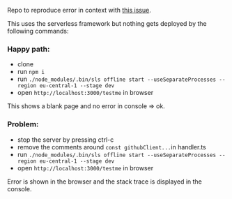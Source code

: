 Repo to reproduce error in context with [this issue](https://github.com/gr2m/universal-user-agent/issues/23).

This uses the serverless framework but nothing gets deployed by the following commands:

### Happy path:
- clone
- run `npm i`
- run `./node_modules/.bin/sls offline start --useSeparateProcesses --region eu-central-1 --stage dev`
- open `http://localhost:3000/testme` in browser

This shows a blank page and no error in console => ok.


### Problem:
- stop the server by pressing ctrl-c
- remove the comments around `const githubClient...`in handler.ts
- run `./node_modules/.bin/sls offline start --useSeparateProcesses --region eu-central-1 --stage dev`
- open `http://localhost:3000/testme` in browser

Error is shown in the browser and the stack trace is displayed in the console.
